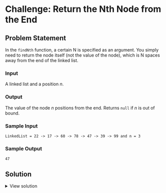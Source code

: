 # Challenge: Return the Nth Node from the End

## Problem Statement

In the `findNth` function, a certain N is specified as an argument. You simply need to return the node itself (not the value of the node), which is N spaces away from the end of the linked list.

### Input

A linked list and a position _n_.

### Output

The value of the node _n_ positions from the end. Returns `null` if _n_ is out of bound.

### Sample Input

```
LinkedList = 22 -> 17 -> 60 -> 78 -> 47 -> 39 -> 99 and n = 3
```

### Sample Output

```
47
```

## Solution

<details>
<summary>View solution</summary>

```ts
// Time complexity: O(n)
function findNth<T>(list: SinglyLinkedList<T>, n: number) {
  let head = list.head;
  let temp = null;
  let length = 0;

  if (head === null) {
    return null;
  }

  while (head !== null) {
    head = head.next;
    length++;
  }

  const nthNodePos = length - n;

  if (nthNodePos < 0 || nthNodePos > length) {
    return null;
  }

  temp = list.head;
  for (let i = 0; i < nthNodePos; i++) {
    temp = temp?.next;
  }

  return temp;
}
```

</details>
